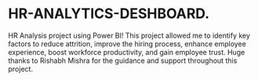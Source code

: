 # HR-ANALYTICS-DESHBOARD.
HR Analysis project using Power BI! This project allowed me to identify key factors to reduce attrition, improve the hiring process, enhance employee experience, boost workforce productivity, and gain employee trust. Huge thanks to Rishabh Mishra for the guidance and support throughout this project. 
